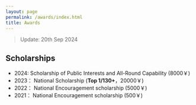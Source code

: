 ```yaml
---
layout: page
permalink: /awards/index.html
title: Awards
---
```


> Update: 20th Sep 2024
> 
## Scholarships

- 2024:  Scholarship of Public Interests and All-Round Capability (8000￥)
- 2023： National Scholarship (**Top 1/130+**，20000￥)
- 2022： National Encouragement scholarship (5000￥)
- 2021： National Encouragement scholarship (500￥)